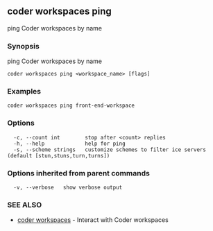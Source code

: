 ## coder workspaces ping

ping Coder workspaces by name

### Synopsis

ping Coder workspaces by name

```
coder workspaces ping <workspace_name> [flags]
```

### Examples

```
coder workspaces ping front-end-workspace
```

### Options

```
  -c, --count int        stop after <count> replies
  -h, --help             help for ping
  -s, --scheme strings   customize schemes to filter ice servers (default [stun,stuns,turn,turns])
```

### Options inherited from parent commands

```
  -v, --verbose   show verbose output
```

### SEE ALSO

* [coder workspaces](coder_workspaces.md)	 - Interact with Coder workspaces

